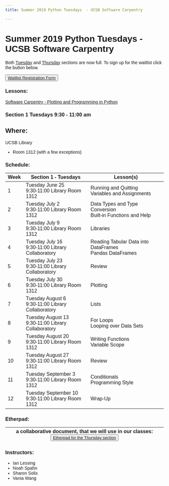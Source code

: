 ```yaml
---
title: Summer 2019 Python Tuesdays  - UCSB Software Carpentry

---
```

<style> body {font-family: sans-serif;}</style>
<link rel="stylesheet" href="https://stackpath.bootstrapcdn.com/bootstrap/4.3.1/css/bootstrap.min.css" integrity="sha384-ggOyR0iXCbMQv3Xipma34MD+dH/1fQ784/j6cY/iJTQUOhcWr7x9JvoRxT2MZw1T" crossorigin="anonymous">
<div class="container">

# Summer 2019 Python Tuesdays - UCSB Software Carpentry

Both [Tuesday](https://ucsbcarpentry.github.io/2019-summer-tuesday/) and [Thursday](https://ucsbcarpentry.github.io/2019-summer-thursday/) sections are now full. To sign up for the waitlist click the button below.

<button type="button">[Waitlist Registration Form](https://docs.google.com/forms/d/e/1FAIpQLSeefc5qKvOl-DmUqTR9I5WQkU1_rtvGlXX_3SfAUmIUTNyzQQ/viewform?usp=sf_link)</button>

### Lessons:

   [Software Carpentry - Plotting and Programming in Python](https://swcarpentry.github.io/python-novice-gapminder/)

### Section 1  Tuesdays 9:30 - 11:00 am

## Where:

UCSB Library

  - Room 1312 (with a few exceptions)


### Schedule:

| Week | Section 1  - Tuesdays                                      | Lesson(s)                                                      |
| ---- | ---------------------------------------------------------- | ---------------------------------------------------------------|
| 1    | Tuesday    June   25 <br> 9:30-11:00 Library Room 1312     | Running and Quitting <br> Variables and Assignments            |
| 2    | Tuesday    July   2  <br> 9:30-11:00 Library Room 1312     | Data Types and Type Conversion <br> Built-in Functions and Help|
| 3    | Tuesday    July   9  <br> 9:30-11:00 Library Room 1312     | Libraries                                                      |
| 4    | Tuesday    July   16 <br> 9:30-11:00 Library Collaboratory | Reading Tabular Data into DataFrames <br> Pandas DataFrames    |
| 5    | Tuesday    July   23 <br> 9:30-11:00 Library Collaboratory | Review                                                         |
| 6    | Tuesday    July   30 <br> 9:30-11:00 Library Room 1312     | Plotting                                                       |
| 7    | Tuesday    August 6  <br> 9:30-11:00 Library Collaboratory | Lists                                                          |
| 8    | Tuesday    August 13 <br> 9:30-11:00 Library Collaboratory | For Loops <br> Looping over Data Sets                          |
| 9    | Tuesday    August 20 <br> 9:30-11:00 Library Room 1312     | Writing Functions <br> Variable Scope                          |
| 10   | Tuesday    August 27 <br> 9:30-11:00 Library Room 1312     | Review                                                         |
| 11   | Tuesday September 3  <br> 9:30-11:00 Library Room 1312     | Conditionals <br> Programming Style                            |
| 12   | Tuesday September 10 <br> 9:30-11:00 Library Room 1312     | Wrap-Up                                                        |

### Etherpad:

| a collaborative document, that we will use in our classes: <button>[Etherpad for the Thursday section](https://pad.carpentries.org/ucsb-summer19-python-thurs)</button>|
| ---- |


### Instructors:

  - Ian Lessing
  - Noah Spahn
  - Sharon Solis
  - Vania Wang



</div>
